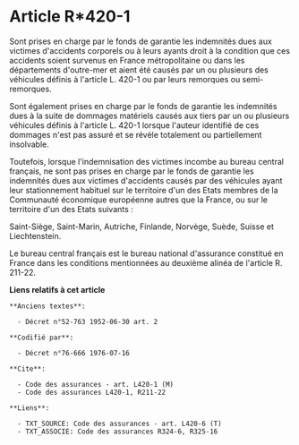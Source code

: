 # Article R*420-1

Sont prises en charge par le fonds de garantie les indemnités dues aux victimes d'accidents corporels ou à leurs ayants droit
à la condition que ces accidents soient survenus en France métropolitaine ou dans les départements d'outre-mer et aient été
causés par un ou plusieurs des véhicules définis à l'article L. 420-1 ou par leurs remorques ou semi-remorques.

Sont également prises en charge par le fonds de garantie les indemnités dues à la suite de dommages matériels causés aux
tiers par un ou plusieurs véhicules définis à l'article L. 420-1 lorsque l'auteur identifié de ces dommages n'est pas assuré
et se révèle totalement ou partiellement insolvable.

Toutefois, lorsque l'indemnisation des victimes incombe au bureau central français, ne sont pas prises en charge par le fonds
de garantie les indemnités dues aux victimes d'accidents causés par des véhicules ayant leur stationnement habituel sur le
territoire d'un des Etats membres de la Communauté économique européenne autres que la France, ou sur le territoire d'un des
Etats suivants :

Saint-Siège, Saint-Marin, Autriche, Finlande, Norvège, Suède, Suisse et Liechtenstein.

Le bureau central français est le bureau national d'assurance constitué en France dans les conditions mentionnées au deuxième
alinéa de l'article R. 211-22.

**Liens relatifs à cet article**

	**Anciens textes**:

	  - Décret n°52-763 1952-06-30 art. 2

	**Codifié par**:

	  - Décret n°76-666 1976-07-16

	**Cite**:

	  - Code des assurances - art. L420-1 (M)
	  - Code des assurances L420-1, R211-22

	**Liens**:

	  - TXT_SOURCE: Code des assurances - art. L420-6 (T)
	  - TXT_ASSOCIE: Code des assurances R324-6, R325-16
